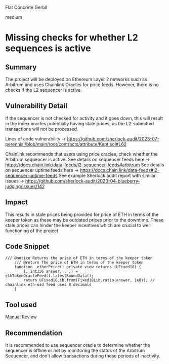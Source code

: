 Flat Concrete Gerbil

medium

# Missing checks for whether L2 sequences is active
## Summary
The project will be deployed on Ethereum Layer 2 networks such as Arbitrum and uses Chainlink Oracles for price feeds.
However, there is no checks if the L2 sequencer is active.

## Vulnerability Detail
If the sequencer is not checked for activity and it goes down, this will result in the index oracles potentially having stale prices, as the L2-submitted transactions will not be processed.

Lines of code vulnerability -> https://github.com/sherlock-audit/2023-07-perennial/blob/main/root/contracts/attribute/Kept.sol#L62 

Chainlink recommends that users using price oracles, check whether the Arbitrum sequencer is active.
See details on sequencer feeds here -> https://docs.chain.link/data-feeds/l2-sequencer-feeds#arbitrum
See details on sequencer uptime feeds here -> https://docs.chain.link/data-feeds#l2-sequencer-uptime-feeds
See example Sherlock audit report with similar issues -> https://github.com/sherlock-audit/2023-04-blueberry-judging/issues/142

## Impact
This results in stale prices being provided for price of ETH in terms of the keeper token as these may be outdated prices prior to the downtime. These stale prices can hinder the keeper incentives which are crucial to well functioning of the project

## Code Snippet
```solidity
/// @notice Returns the price of ETH in terms of the keeper token
    /// @return The price of ETH in terms of the keeper token
    function _etherPrice() private view returns (UFixed18) {
        (, int256 answer, , ,) = ethTokenOracleFeed().latestRoundData();
        return UFixed18Lib.from(Fixed18Lib.ratio(answer, 1e8)); // chainlink eth-usd feed uses 8 decimals
    }

```


## Tool used
Manual Review

## Recommendation
It is recommended to use sequencer oracle to determine whether the sequencer is offline or not by monitoring the status of the Arbitrum Sequencer, and don't allow transactions during these periods of inactivity.